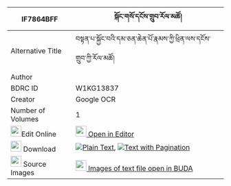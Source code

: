 |IF7864BFF|སྐོང་གསོ་དངོས་གྲུབ་རོལ་མཚོ། 
| --- | --- 
|Alternative Title |བསྟན་པ་སྐྱོང་བའི་དམ་ཅན་ཆེན་པོ་རྣམས་ཀྱི་ཕྲིན་ལས་དངོས་གྲུབ་ཀྱི་རོལ་མཚོ།
|Author | 
|BDRC ID | W1KG13837
|Creator | Google OCR
|Number of Volumes| 1
|<img width="25" src="https://img.icons8.com/color/25/000000/edit-property.png">Edit Online| [<img width="25" src="https://avatars.githubusercontent.com/u/45091458?s=200&v=4"> Open in Editor](http://editor.openpecha.org/IF7864BFF)
|<img width="25" src="https://img.icons8.com/fluent/48/000000/download-2.png"/>  Download | [![](https://img.icons8.com/color/20/000000/txt.png)Plain Text](https://github.com/Openpecha/IF7864BFF/releases/download/v1/kong_so_ngodrub_roltso_plain_IF7864BFF.zip), [![](https://img.icons8.com/color/20/000000/txt.png)Text with Pagination](https://github.com/Openpecha/IF7864BFF/releases/download/v1/kong_so_ngodrub_roltso_pages_IF7864BFF.zip)
|<img width="25" src="https://img.icons8.com/plasticine/100/000000/pictures-folder.png"/>  Source Images | [<img width="25" src="https://library.bdrc.io/icons/BUDA-small.svg"> Images of text file open in BUDA](https://library.bdrc.io/show/bdr:W1KG13837)